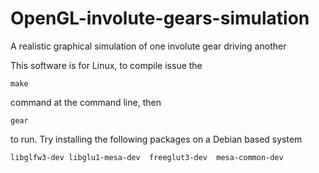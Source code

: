 # OpenGL-involute-gears-simulation
A realistic graphical simulation of one involute gear driving another

This software is for Linux, to compile issue the

`make`

command at the command line, then 

`gear`

to run. Try installing the following packages on a Debian based system

`libglfw3-dev
libglu1-mesa-dev 
freeglut3-dev 
mesa-common-dev`
